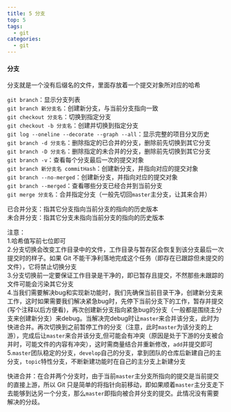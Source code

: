 ```yaml
---
title: 5 分支
top: 5
tags:
  - git
categories:
  - git
---
```


<h4>分支</h4>

分支就是一个没有后缀名的文件，里面存放着一个提交对象所对应的哈希

`git branch`：显示分支列表<br>`git branch 新分支名`：创建新分支，与当前分支指向一致<br>`git checkout 分支名`：切换到指定分支<br>`git checkout -b 分支名`：创建并切换到指定分支<br>`git log --oneline --decorate --graph --all`：显示完整的项目分叉历史<br>`git branch -d 分支名`：删除指定的已合并的分支，删除前先切换到其它分支<br>`git branch -D 分支名`：删除指定的未合并的分支，删除前先切换到其它分支<br>`git branch -v`：查看每个分支最后一次的提交对象<br>`git branch 新分支名 commitHash`：创建新分支，并指向对应的提交对象<br>`git branch --no-merged`：创建新分支，并指向对应的提交对象<br>`git branch --merged`：查看哪些分支已经合并到当前分支<br>`git merge 分支名`：合并指定分支（一般先切回`master`主分支，让其来合并）

已合并分支：指其它分支指向当前分支的指向的历史版本<br>未合并分支：指其它分支未指向当前分支的指向的历史版本

注意：<br>1.哈希值写前七位即可<br>2.分支切换会改变工作目录中的文件，工作目录与暂存区会恢复到该分支最后一次提交时的样子。如果 Git 不能干净利落地完成这个任务（即存在已跟踪但未提交的文件），它将禁止切换分支<br>3.分支切换前一定要保证工作目录是干净的，即已暂存且提交，不然那些未跟踪的文件可能会污染其它分支<br>4.当我们需要解决bug和实现新功能时，我们先确保当前目录干净，创建新分支来工作，这时如果需要我们解决紧急bug时，先停下当前分支下的工作，暂存并提交(写个注释以后方便看)，再次创建新分支指向紧急bug的分支（一般都是围绕主分支来创建新分支）来debug。当解决完debug时让`master`来合并该分支，此时为快进合并。再次切换到之前暂停工作的分支（注意，此时`master`为该分支的上游），完成后让`master`来合并该分支,但可能会有冲突（原因是处于下游的分支被合并时，可能文件的内容有冲突），这时需商量结合并重新修改，`add`并提交即可<br>5.`master`团队稳定的分支，`develop`自己的分支，拿到团队的仓库后新建自己的主分支，`topic`特性分支，不断新建功能时在自己的主分支上新建分支

快进合并：在合并两个分支时，由于当前`master`主分支所指向的提交是当前提交的直接上游，所以 Git 只是简单的将指针向前移动，即如果顺着`master`主分支走下去能够到达另一个分支，那么`master`即指向被合并分支的提交。此情况没有需要解决的分歧。

